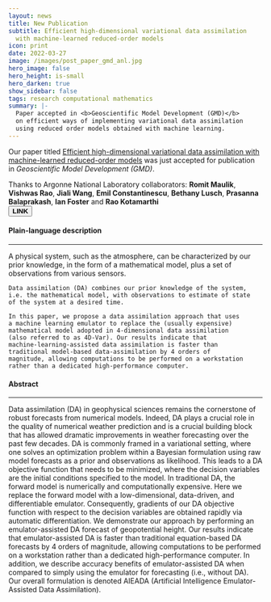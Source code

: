 ```yaml
---
layout: news
title: New Publication
subtitle: Efficient high-dimensional variational data assimilation 
  with machine-learned reduced-order models
icon: print
date: 2022-03-27
image: /images/post_paper_gmd_anl.jpg
hero_image: false
hero_height: is-small
hero_darken: true
show_sidebar: false
tags: research computational mathematics
summary: |-
  Paper accepted in <b>Geoscientific Model Development (GMD)</b>
  on efficient ways of implementing variational data assimilation 
  using reduced order models obtained with machine learning.
---
```


<html>
  <div class="content">
  Our paper titled <u>Efficient high-dimensional variational data 
  assimilation with machine-learned reduced-order models</u> was 
  just accepted for publication in <i>Geoscientific Model Development 
  (GMD)</i>. 
  
  Thanks to Argonne National Laboratory collaborators: 
  <b>Romit Maulik</b>, <b>Vishwas Rao</b>, <b>Jiali Wang</b>, 
  <b>Emil Constantinescu</b>, <b>Bethany Lusch</b>, 
  <b>Prasanna Balaprakash</b>, <b>Ian Foster</b> and <b>Rao Kotamarthi</b>
  <br>
  <a href="https://gmd.copernicus.org/articles/15/3433/2022/" 
     style="">
    <button class="button is-outlined is-link is-small"> <b>LINK</b> </button>
  </a>
  </div>


  <div class="content"><h4> Plain-language description </h4></div>
  <hr>
  <div class="notification is-info is-light">
    A physical system, such as the atmosphere, can be characterized 
    by our prior knowledge, in the form of a mathematical model, plus 
    a set of observations from various sensors. 

    Data assimilation (DA) combines our prior knowledge of the system, 
    i.e. the mathematical model, with observations to estimate of state 
    of the system at a desired time. 
    
    In this paper, we propose a data assimilation approach that uses 
    a machine learning emulator to replace the (usually expensive) 
    mathematical model adopted in 4-dimensional data assimilation 
    (also referred to as 4D-Var). Our results indicate that 
    machine-learning-assisted data assimilation is faster than 
    traditional model-based data-assimilation by 4 orders of 
    magnitude, allowing computations to be performed on a workstation 
    rather than a dedicated high-performance computer.
  </div>

  <div class="content"><h4> Abstract </h4></div>
  <hr>
  <div class="notification is-light">
    Data assimilation (DA) in geophysical sciences remains the cornerstone 
    of robust forecasts from numerical models. Indeed, DA plays a crucial 
    role in the quality of numerical weather prediction and is a crucial 
    building block that has allowed dramatic improvements in weather 
    forecasting over the past few decades. DA is commonly framed in 
    a variational setting, where one solves an optimization problem 
    within a Bayesian formulation using raw model forecasts as a prior 
    and observations as likelihood. This leads to a DA objective function 
    that needs to be minimized, where the decision variables are the 
    initial conditions specified to the model. In traditional DA, the 
    forward model is numerically and computationally expensive. Here 
    we replace the forward model with a low-dimensional, data-driven, 
    and differentiable emulator. Consequently, gradients of our 
    DA objective function with respect to the decision variables 
    are obtained rapidly via automatic differentiation. We demonstrate 
    our approach by performing an emulator-assisted DA forecast 
    of geopotential height. Our results indicate that emulator-assisted 
    DA is faster than traditional equation-based DA forecasts by 
    4 orders of magnitude, allowing computations to be performed 
    on a workstation rather than a dedicated high-performance computer. 
    In addition, we describe accuracy benefits of emulator-assisted 
    DA when compared to simply using the emulator for forecasting 
    (i.e., without DA). Our overall formulation is denoted AIEADA 
    (Artificial Intelligence Emulator-Assisted Data Assimilation).
  </div>

  <br>
</html>

